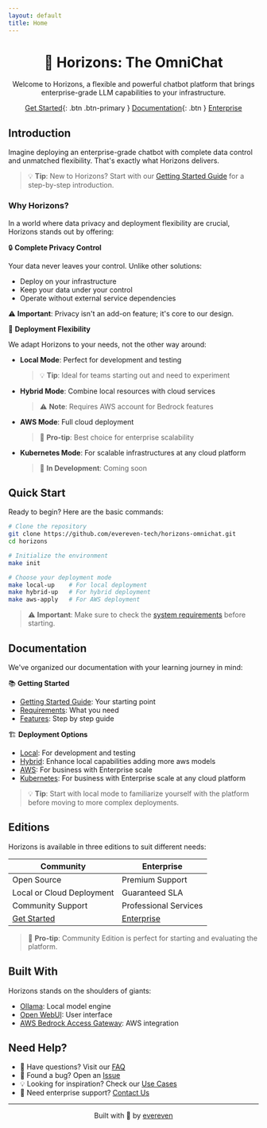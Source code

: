 ```yaml
---
layout: default
title: Home
---
```


<div align="center">

# 🌅 Horizons: The OmniChat

Welcome to Horizons, a flexible and powerful chatbot platform that brings enterprise-grade LLM capabilities to your infrastructure.

[Get Started](#quick-start){: .btn .btn-primary }
[Documentation](#documentation){: .btn }
[Enterprise](#editions)

</div>

## Introduction

Imagine deploying an enterprise-grade chatbot with complete data control and unmatched flexibility. That's exactly what Horizons delivers.

> 💡 **Tip**: New to Horizons? Start with our [Getting Started Guide](getting-started/index.md) for a step-by-step introduction.

### Why Horizons?

In a world where data privacy and deployment flexibility are crucial, Horizons stands out by offering:

🔒 **Complete Privacy Control**
  
Your data never leaves your control. Unlike other solutions:
- Deploy on your infrastructure
- Keep your data under your control
- Operate without external service dependencies

⚠️ **Important**: Privacy isn't an add-on feature; it's core to our design.

🚀 **Deployment Flexibility**

We adapt Horizons to your needs, not the other way around:

- **Local Mode**: Perfect for development and testing
  > 💡 **Tip**: Ideal for teams starting out and need to experiment
- **Hybrid Mode**: Combine local resources with cloud services
  > ⚠️ **Note**: Requires AWS account for Bedrock features
- **AWS Mode**: Full cloud deployment
  > 💫 **Pro-tip**: Best choice for enterprise scalability
- **Kubernetes Mode**: For scalable infrastructures at any cloud platform
  > 🚧 **In Development**: Coming soon

## Quick Start

Ready to begin? Here are the basic commands:

```bash
# Clone the repository
git clone https://github.com/evereven-tech/horizons-omnichat.git
cd horizons

# Initialize the environment
make init

# Choose your deployment mode
make local-up    # For local deployment
make hybrid-up   # For hybrid deployment
make aws-apply   # For AWS deployment
```

> ⚠️ **Important**: Make sure to check the [system requirements](getting-started/requirements.md) before starting.

## Documentation

We've organized our documentation with your learning journey in mind:

📚 **Getting Started**
- [Getting Started Guide](getting-started/index.md): Your starting point
- [Requirements](getting-started/requirements.md): What you need
- [Features](getting-started/features.md): Step by step guide

🏗️ **Deployment Options**
- [Local](deployment/local.md): For development and testing
- [Hybrid](deployment/hybrid.md): Enhance local capabilities adding more aws models
- [AWS](deployment/aws.md): For business with Enterprise scale
- [Kubernetes](deployment/kubernetes.md): For business with Enterprise scale at any cloud platform

> 💡 **Tip**: Start with local mode to familiarize yourself with the platform before moving to more complex deployments.

## Editions

Horizons is available in three editions to suit different needs:

| Community | Enterprise |
|-----------------|------------|
| Open Source | Premium Support |
| Local or Cloud Deployment | Guaranteed SLA |
| Community Support | Professional Services |
| [Get Started](getting-started/index.md) | [Enterprise](enterprise/) |

> 🌟 **Pro-tip**: Community Edition is perfect for starting and evaluating the platform.

## Built With

Horizons stands on the shoulders of giants:

- [Ollama](https://github.com/ollama/ollama): Local model engine
- [Open WebUI](https://github.com/open-webui/open-webui): User interface
- [AWS Bedrock Access Gateway](https://github.com/aws-samples/bedrock-access-gateway): AWS integration

## Need Help?

- 🤔 Have questions? Visit our [FAQ](community/faq.md)
- 🐛 Found a bug? Open an [Issue](https://github.com/evereven-tech/horizons-omnichat/issues)
- 💡 Looking for inspiration? Check our [Use Cases](community/showcase.md)
- 🤝 Need enterprise support? [Contact Us](enterprise/support.md)

---

<div align="center">
Built with 💚 by <a href="https://www.evereven.tech">evereven</a>
</div>
